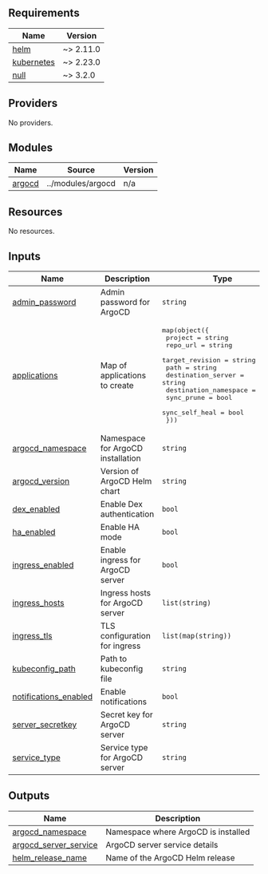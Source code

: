 <!-- BEGIN_TF_DOCS -->
## Requirements

| Name | Version |
|------|---------|
| <a name="requirement_helm"></a> [helm](#requirement\_helm) | ~> 2.11.0 |
| <a name="requirement_kubernetes"></a> [kubernetes](#requirement\_kubernetes) | ~> 2.23.0 |
| <a name="requirement_null"></a> [null](#requirement\_null) | ~> 3.2.0 |

## Providers

No providers.

## Modules

| Name | Source | Version |
|------|--------|---------|
| <a name="module_argocd"></a> [argocd](#module\_argocd) | ../modules/argocd | n/a |

## Resources

No resources.

## Inputs

| Name | Description | Type | Default | Required |
|------|-------------|------|---------|:--------:|
| <a name="input_admin_password"></a> [admin\_password](#input\_admin\_password) | Admin password for ArgoCD | `string` | `"password"` | no |
| <a name="input_applications"></a> [applications](#input\_applications) | Map of applications to create | <pre>map(object({<br/>    project               = string<br/>    repo_url              = string<br/>    target_revision       = string<br/>    path                  = string<br/>    destination_server    = string<br/>    destination_namespace = string<br/>    sync_prune            = bool<br/>    sync_self_heal        = bool<br/>  }))</pre> | `{}` | no |
| <a name="input_argocd_namespace"></a> [argocd\_namespace](#input\_argocd\_namespace) | Namespace for ArgoCD installation | `string` | `"argocd"` | no |
| <a name="input_argocd_version"></a> [argocd\_version](#input\_argocd\_version) | Version of ArgoCD Helm chart | `string` | `"5.46.7"` | no |
| <a name="input_dex_enabled"></a> [dex\_enabled](#input\_dex\_enabled) | Enable Dex authentication | `bool` | `false` | no |
| <a name="input_ha_enabled"></a> [ha\_enabled](#input\_ha\_enabled) | Enable HA mode | `bool` | `false` | no |
| <a name="input_ingress_enabled"></a> [ingress\_enabled](#input\_ingress\_enabled) | Enable ingress for ArgoCD server | `bool` | `false` | no |
| <a name="input_ingress_hosts"></a> [ingress\_hosts](#input\_ingress\_hosts) | Ingress hosts for ArgoCD server | `list(string)` | `[]` | no |
| <a name="input_ingress_tls"></a> [ingress\_tls](#input\_ingress\_tls) | TLS configuration for ingress | `list(map(string))` | `[]` | no |
| <a name="input_kubeconfig_path"></a> [kubeconfig\_path](#input\_kubeconfig\_path) | Path to kubeconfig file | `string` | n/a | yes |
| <a name="input_notifications_enabled"></a> [notifications\_enabled](#input\_notifications\_enabled) | Enable notifications | `bool` | `false` | no |
| <a name="input_server_secretkey"></a> [server\_secretkey](#input\_server\_secretkey) | Secret key for ArgoCD server | `string` | `"secretkey"` | no |
| <a name="input_service_type"></a> [service\_type](#input\_service\_type) | Service type for ArgoCD server | `string` | `"ClusterIP"` | no |

## Outputs

| Name | Description |
|------|-------------|
| <a name="output_argocd_namespace"></a> [argocd\_namespace](#output\_argocd\_namespace) | Namespace where ArgoCD is installed |
| <a name="output_argocd_server_service"></a> [argocd\_server\_service](#output\_argocd\_server\_service) | ArgoCD server service details |
| <a name="output_helm_release_name"></a> [helm\_release\_name](#output\_helm\_release\_name) | Name of the ArgoCD Helm release |
<!-- END_TF_DOCS -->
